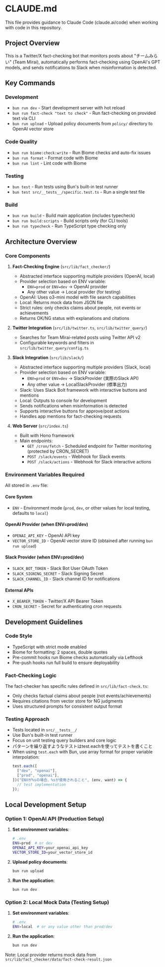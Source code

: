 # CLAUDE.md

This file provides guidance to Claude Code (claude.ai/code) when working with code in this repository.

## Project Overview

This is a Twitter/X fact-checking bot that monitors posts about "チームみらい" (Team Mirai), automatically performs fact-checking using OpenAI's GPT models, and sends notifications to Slack when misinformation is detected.

## Key Commands

### Development
- `bun run dev` - Start development server with hot reload
- `bun run fact-check "text to check"` - Run fact-checking on provided text via CLI
- `bun run upload` - Upload policy documents from `policy/` directory to OpenAI vector store

### Code Quality
- `bun run biome:check:write` - Run Biome checks and auto-fix issues
- `bun run format` - Format code with Biome
- `bun run lint` - Lint code with Biome

### Testing
- `bun test` - Run tests using Bun's built-in test runner
- `bun test src/__tests__/specific.test.ts` - Run a single test file

### Build
- `bun run build` - Build main application (includes typecheck)
- `bun run build:scripts` - Build scripts only (for CLI tools)
- `bun run typecheck` - Run TypeScript type checking only

## Architecture Overview

### Core Components

1. **Fact-Checking Engine** (`src/lib/fact_checker/`)
   - Abstracted interface supporting multiple providers (OpenAI, local)
   - Provider selection based on ENV variable:
     - `ENV=prod` or `ENV=dev` → OpenAI provider
     - Any other value → Local provider (for testing)
   - OpenAI: Uses o3-mini model with file search capabilities
   - Local: Returns mock data from JSON file
   - Strict rules: only checks claims about people, not events or achievements
   - Returns OK/NG status with explanations and citations

2. **Twitter Integration** (`src/lib/twitter.ts`, `src/lib/twitter_query/`)
   - Searches for Team Mirai-related posts using Twitter API v2
   - Configurable keywords and filters in `src/lib/twitter_query/config.ts`

3. **Slack Integration** (`src/lib/slack/`)
   - Abstracted interface supporting multiple providers (Slack, local)
   - Provider selection based on ENV variable:
     - `ENV=prod` or `ENV=dev` → SlackProvider (実際のSlack API)
     - Any other value → LocalSlackProvider (標準出力)
   - Slack: Uses Slack Bolt framework with interactive buttons and mentions
   - Local: Outputs to console for development
   - Sends notifications when misinformation is detected
   - Supports interactive buttons for approve/post actions
   - Handles app mentions for fact-checking requests

4. **Web Server** (`src/index.ts`)
   - Built with Hono framework
   - Main endpoints:
     - `GET /cron/fetch` - Scheduled endpoint for Twitter monitoring (protected by CRON_SECRET)
     - `POST /slack/events` - Webhook for Slack events
     - `POST /slack/actions` - Webhook for Slack interactive actions

### Environment Variables Required

All stored in `.env` file:

#### Core System
- `ENV` - Environment mode (`prod`, `dev`, or other values for local testing, defaults to `local`)

#### OpenAI Provider (when ENV=prod/dev)
- `OPENAI_API_KEY` - OpenAI API key
- `VECTOR_STORE_ID` - OpenAI vector store ID (obtained after running `bun run upload`)

#### Slack Provider (when ENV=prod/dev)
- `SLACK_BOT_TOKEN` - Slack Bot User OAuth Token
- `SLACK_SIGNING_SECRET` - Slack Signing Secret
- `SLACK_CHANNEL_ID` - Slack channel ID for notifications

#### External APIs
- `X_BEARER_TOKEN` - Twitter/X API Bearer Token
- `CRON_SECRET` - Secret for authenticating cron requests

## Development Guidelines

### Code Style
- TypeScript with strict mode enabled
- Biome for formatting: 2 spaces, double quotes
- Pre-commit hooks run Biome checks automatically via Lefthook
- Pre-push hooks run full build to ensure deployability

### Fact-Checking Logic
The fact-checker has specific rules defined in `src/lib/fact-check.ts`:
- Only checks factual claims about people (not events/achievements)
- Requires citations from vector store for NG judgments
- Uses structured prompts for consistent output format

### Testing Approach
- Tests located in `src/__tests__/`
- Use Bun's built-in test runner
- Focus on unit testing query builders and core logic
- パターンを繰り返すようなテストはtest.eachを使ってテストを書くこと
- When using `test.each` with Bun, use array format for proper variable interpolation:
  ```typescript
  test.each([
    ["dev", "openai"],
    ["prod", "openai"],
  ])("ENVが%sの場合、%sが使用されること", (env, want) => {
    // test implementation
  });
  ```

## Local Development Setup

### Option 1: OpenAI API (Production Setup)

1. **Set environment variables**:
   ```bash
   # .env
   ENV=prod  # or dev
   OPENAI_API_KEY=your_openai_api_key
   VECTOR_STORE_ID=your_vector_store_id
   ```

2. **Upload policy documents**:
   ```bash
   bun run upload
   ```

3. **Run the application**:
   ```bash
   bun run dev
   ```

### Option 2: Local Mock Data (Testing Setup)

1. **Set environment variables**:
   ```bash
   # .env
   ENV=local  # or any value other than prod/dev
   ```

2. **Run the application**:
   ```bash
   bun run dev
   ```

Note: Local provider returns mock data from `src/lib/fact_checker/data/fact-check-result.json`